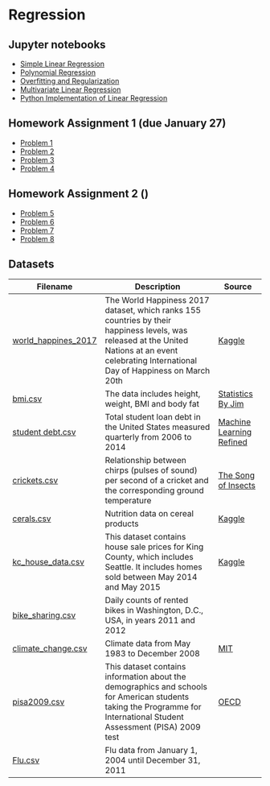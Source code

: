 # Regression

## Jupyter notebooks

- [Simple Linear Regression](https://nbviewer.jupyter.org/github/um-perez-alvaro/Data-Science-Theory/blob/master/Jupyter%20Notebooks/Regression/notebooks/Simple%20Linear%20Regression.ipynb)
- [Polynomial Regression](https://nbviewer.jupyter.org/github/um-perez-alvaro/Data-Science-Theory/blob/master/Jupyter%20Notebooks/Regression/notebooks/Polynomial%20Regression.ipynb)
- [Overfitting and Regularization](https://nbviewer.jupyter.org/github/um-perez-alvaro/Data-Science-Theory/blob/master/Jupyter%20Notebooks/Regression/notebooks/Overfitting%20and%20Regularization.ipynb)
- [Multivariate Linear Regression](https://nbviewer.jupyter.org/github/um-perez-alvaro/Data-Science-Theory/blob/master/Jupyter%20Notebooks/Regression/notebooks/Multivariate%20Regression.ipynb)
- [Python Implementation of Linear Regression]()

## Homework Assignment 1 (due January 27)
- [Problem 1](https://nbviewer.jupyter.org/github/um-perez-alvaro/Data-Science-Theory/blob/master/Jupyter%20Notebooks/Regression/homework/Problem%201.ipynb)
- [Problem 2](https://nbviewer.jupyter.org/github/um-perez-alvaro/Data-Science-Theory/blob/master/Jupyter%20Notebooks/Regression/homework/Problem%202.ipynb)
- [Problem 3](https://nbviewer.jupyter.org/github/um-perez-alvaro/Data-Science-Theory/blob/master/Jupyter%20Notebooks/Regression/homework/Problem%203.ipynb)
- [Problem 4](https://nbviewer.jupyter.org/github/um-perez-alvaro/Data-Science-Theory/blob/master/Jupyter%20Notebooks/Regression/homework/Problem%204.ipynb)

## Homework Assignment 2 ()

- [Problem 5](https://nbviewer.jupyter.org/github/um-perez-alvaro/Data-Science-Theory/blob/master/Jupyter%20Notebooks/Regression/homework/Problem%205.ipynb)
- [Problem 6](https://nbviewer.jupyter.org/github/um-perez-alvaro/Data-Science-Theory/blob/master/Jupyter%20Notebooks/Regression/homework/Problem%206.ipynb)
- [Problem 7](https://nbviewer.jupyter.org/github/um-perez-alvaro/Data-Science-Theory/blob/master/Jupyter%20Notebooks/Regression/homework/Problem%207.ipynb)
- [Problem 8](https://nbviewer.jupyter.org/github/um-perez-alvaro/Data-Science-Theory/blob/master/Jupyter%20Notebooks/Regression/homework/Problem%208.ipynb)

## Datasets

Filename | Description |  Source
--- | --- |  --- 
[world_happines_2017](https://raw.githubusercontent.com/um-perez-alvaro/Data-Science-Theory/master/Data/world_happiness_2017.csv) | The World Happiness 2017 dataset, which ranks 155 countries by their happiness levels, was released at the United Nations at an event celebrating International Day of Happiness on March 20th | [Kaggle](https://www.kaggle.com/unsdsn/world-happiness)
[bmi.csv](https://raw.githubusercontent.com/um-perez-alvaro/Data-Science-Theory/master/Data/bmi.csv) | The data includes height, weight, BMI and body fat | [Statistics By Jim](https://statisticsbyjim.com/regression/predictions-regression/)
[student debt.csv](https://raw.githubusercontent.com/um-perez-alvaro/Data-Science-Theory/master/Data/student%20debt.csv) | Total student loan debt in the United States measured quarterly from 2006 to 2014 | [Machine Learning Refined](https://github.com/nrchade/mlrefined)
[crickets.csv](https://raw.githubusercontent.com/um-perez-alvaro/Data-Science-Theory/master/Data/crickets.csv) | Relationship between chirps (pulses of sound) per second of a cricket and the corresponding ground temperature | [The Song of Insects](https://songsofinsects.com/)
[cerals.csv](https://raw.githubusercontent.com/um-perez-alvaro/Data-Science-Theory/master/Data/cereals.csv) | Nutrition data on cereal products | [Kaggle](https://www.kaggle.com/crawford/80-cereals)
[kc_house_data.csv](https://raw.githubusercontent.com/um-perez-alvaro/Data-Science-Theory/master/Data/kc_house_data.csv) | This dataset contains house sale prices for King County, which includes Seattle. It includes homes sold between May 2014 and May 2015 | [Kaggle](https://www.kaggle.com/harlfoxem/housesalesprediction) 
[bike_sharing.csv](https://raw.githubusercontent.com/um-perez-alvaro/Data-Science-Theory/master/Data/bike_sharing.csv) |  Daily counts of rented bikes in Washington, D.C., USA, in years 2011 and 2012 |
[climate_change.csv](https://raw.githubusercontent.com/um-perez-alvaro/Data-Science-Theory/master/Data/climate_change.csv) |  Climate data from May 1983 to December 2008 | [MIT](https://ocw.mit.edu/courses/sloan-school-of-management/15-071-the-analytics-edge-spring-2017/linear-regression/assignment-2/)
[pisa2009.csv](https://raw.githubusercontent.com/um-perez-alvaro/Data-Science-Theory/master/Data/pisa2009.csv) |  This dataset contains information about the demographics and schools for American students taking the  Programme for International Student Assessment (PISA) 2009 test | [OECD](https://www.oecd.org/pisa/)
[Flu.csv](https://raw.githubusercontent.com/um-perez-alvaro/Data-Science-Theory/master/Data/Flu.csv) | Flu data from January 1, 2004 until December 31, 2011 | 

